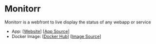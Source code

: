 # Monitorr

Monitorr is a webfront to live display the status of any webapp or service

- App: [[Website](https://github.com/Monitorr/Monitorr/wiki)] [[App Source](https://github.com/Monitorr/Monitorr)]
- Docker Image: [[Docker Hub](https://hub.docker.com/)] [[Image Source](https://hub.docker.com/r/monitorr/monitorr/)]
